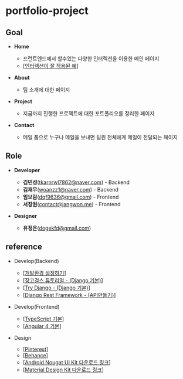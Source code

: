 # portfolio-project

## Goal

- **Home**
    + 프런트엔드에서 할수있는 다양한 인터렉션을 이용한 메인 페이지
    + [[인터렉션이 잘 적용된 예](https://codepen.io/dsenneff/pen/QajVxO)]

- **About**
    + 팀 소개에 대한 페이지

- **Project**
    + 지금까지 진행한 프로젝트에 대한 포트폴리오를 정리한 페이지

- **Contact**
    + 메일 폼으로 누구나 메일을 보내면 팀원 전체에게 메일이 전달되는 페이지

## Role

- **Developer**
    + **김민성**(tkarnrwl7862@naver.com) - Backend
    + **김재무**(woanzz1@naver.com) - Backend
    + **임보람**(dqf9636@gmail.com) - Frontend
    + **서장원**(contact@jangwon.me) - Frontend

- **Designer**
    + **유정은**(dogekfd@gmail.com)

## reference

- Develop(Backend)
    + [[개발환경 설정하기](https://nomade.kr/vod/setup/)]
    + [[장고걸스 튜토리얼 - (Django 기본)](https://nomade.kr/vod/djangogirls/)]
    + [[Try Django - (Django 기본)](https://www.youtube.com/watch?v=yDv5FIAeyoY)]
    + [[Django Rest Framework - (API만들기)](https://www.youtube.com/watch?v=XMu0T6L2KRQ&list=PLEsfXFp6DpzTOcOVdZF-th7BS_GYGguAS)]

- Develop(Frontend)
    + [[TypeScript 기본](https://www.youtube.com/watch?v=yRQlo6ApYLw&list=PLEsfXFp6DpzQMickZgPq0Pn2uQD77UXoi)]
    + [[Angular 4 기본](https://www.youtube.com/watch?v=9wc8Gv8X49U&list=PLEsfXFp6DpzQThMU768hTZInWUqfoyTEW)]

- Design
    + [[Pinterest](https://www.pinterest.co.kr/)]
    + [[Behance](https://www.behance.net)]
    + [[Android Nougat UI Kit 다운로드 링크](https://applypixels.com/template/android-nougat-ui-kit/)]
    + [[Material Design Kit 다운로드 링크](http://materialdesignkit.com/)]
